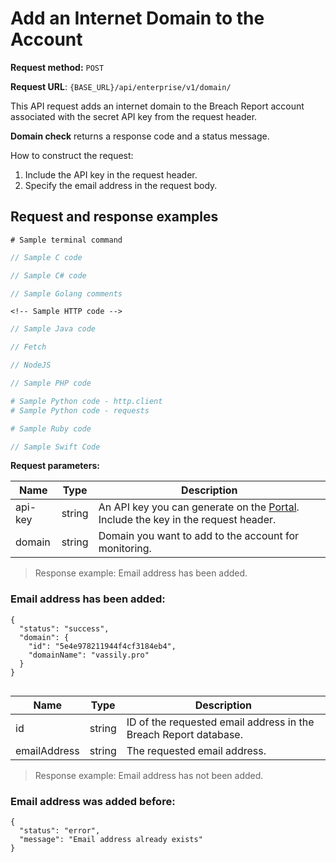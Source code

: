 # Add an Internet Domain to the Account

**Request method:** `POST`

**Request URL**: `{BASE_URL}/api/enterprise/v1/domain/`

This API request adds an internet domain to the Breach Report account associated with the secret API key from the request header. 

**Domain check** returns a response code and a status message. 

How to construct the request:
1. Include the API key in the request header.
2. Specify the email address in the request body.

## Request and response examples

```shell
# Sample terminal command
```

```c
// Sample C code
```

```csharp
// Sample C# code
```


```go
// Sample Golang comments
```

```http
<!-- Sample HTTP code --> 
```


```java
// Sample Java code
```

```javascript
// Fetch
```

```javascript
// NodeJS
```

```php
// Sample PHP code
```

```python
# Sample Python code - http.client
# Sample Python code - requests
```

```ruby
# Sample Ruby code 
```

```swift
// Sample Swift Code
```


**Request parameters:**

| Name | Type | Description |
| ------ | ------ | ------ |
| api-key | string | An API key you can generate on the [Portal](https://megatron.com/portal/user-api). Include the key in the request header. |
| domain | string | Domain you want to add to the account for monitoring. |


> Response example: Email address has been added.
### Email address has been added:

```
{
  "status": "success",
  "domain": {
    "id": "5e4e978211944f4cf3184eb4",
    "domainName": "vassily.pro"
  }
}
 
```
| Name | Type | Description |
| ------ | ------ | ------ |
| id | string | ID of the requested email address in the Breach Report database. |
| emailAddress | string | The requested email address. |


> Response example: Email address has not been added.

### Email address was added before:

```
{
  "status": "error",
  "message": "Email address already exists"
}
```
